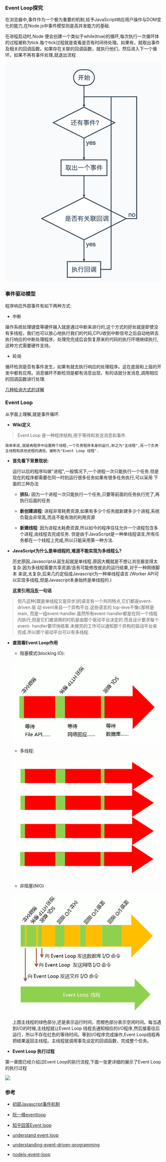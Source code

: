 ### Event Loop探究

在浏览器中,事件作为一个极为重要的机制,给予JavaScript响应用户操作与DOM变化的能力,在Node.js中事件模型则是高并发能力的基础.

在进程启动时,Node 便会创建一个类似于while(true)的循环,每次执行一次循环体的过程被称为tick.每个tick过程就是查看是否有时间待处理。如果有，就取出事件及相关的回调函数。如果存在关联的回调函数，就执行他们，然后进入下一个循环。如果不再有事件处理,就退出流程

![](https://raw.githubusercontent.com/xiaonew/tech-blog/master/img/2_4.png)


### 事件驱动模型

程序响应外部事件有如下两种方式:

-   中断

操作系统处理键盘等硬件输入就是通过中断来进行的,这个方式的好处就是即使没有多线程，我们也可以放心地执行我们的代码,CPU收到中断信号之后自动地转去执行响应的中断处理程序，处理完完成后会恢复原来的代码的执行环境继续执行,这种方式需要硬件支持。

-   轮询

循环检测是否有事件发生，如果有就去执行响应的处理程序。这在底层和上层的开发中都有应用。消息循环不断检测是都有消息出现，有的话就分发消息,调用相应的回调函数进行处理.

[几种轮询方式的详解](../base/转载/4_IO_module.md)


### Event Loop

从字面上理解,就是事件循环.

-   **Wiki定义**

> Event Loop 是一种程序结构,用于等待和发送消息和事件.

    简单来说,就是再程序中设置两个线程,一个负责程序本身的运行,称之为"主线程",另一个负责主线程和其他进程的通信，被称为"Event Loop 线程".

-   **首先看下背景现状:**

    运行以后的程序叫做"进程",一般情况下,一个进程一次只能执行一个任务.但是现在的程序都需要在同一时刻运行很多任务如果有很多任务执行,可以采用
    下面的三种办法

    - **排队:** 因为一个进程一次只能执行一个任务,只要等前面的任务执行完了,再执行后面的任务

    - **新创建进程:** 进程非常耗费资源,如果有多少个任务就新建多少个进程,系统负载会非常高,而且不能有效的利用资源

    - **新建线程**: 因为进程太耗费资源,所以如今的程序往往允许一个进程包含多个进程,由线程去完成任务.
    但是由于JavaScript是一种单线程语言,所有任务都在一个线程上完成,所以只能采用第一种方法.


-   **JavaScript为什么是单线程的,难道不能实现为多线程么?**

    历史原因,Javascript从诞生起就是单线程.原因大概就是不想让浏览器变得太复杂.因为多线程需要共享资源/且有可能修改彼此的运行结果,对于一种网络脚本
    来说,太复杂,后来几约定俗成Javascript为一种单线程语言.(Worker API可以实现多线程,但是Javascript本身始终是单线程的.)

    **这里引用[冯东](http://www.zhihu.com/people/44faf17ff5f5a4ccc4cf9bda47de8da2)一句话**

>但凡这种[既是单线程又是异步]的语言有一个共同特点,它们都是event-driven.驱 动 event来自一个异构平台.这些语言的 top-leve不像c那样是main,
  而是一组event-handler.虽然所有event-handler都是在同一个线程内执行,但是它们被调用的时机是由那个驱动平台决定的.而且设计要求每个event-
  handler要尽快结束.未做完的工作可以通知那个异构的驱动平台来完成.所以那个驱动平台可以有多线程.


-   **直观看Event Loop作用**


    - 阻塞模式(blocking IO):
    
    ![](https://raw.githubusercontent.com/xiaonew/tech-blog/master/img/2_1.png)

    -  多线程:
    
    ![](https://raw.githubusercontent.com/xiaonew/tech-blog/master/img/2_2.png)

    - 非阻塞(NIO)
    
    ![](https://raw.githubusercontent.com/xiaonew/tech-blog/master/img/2_3.png)
    
    上图主线程的绿色部分,还是表示运行时间，而橙色部分表示空闲时间。每当遇到I/O的时候,主线程就让Event Loop 线程去通知相应的I/O程序,然后接着往后运行，所以不存在红色的等待时间。等到I/O程序完成操作,Event Loop线程再把结果返回主线程。主线程就调用事先设定的回调函数，完成整个任务。


- **Event Loop 执行过程**

第一章图已经介绍过Event Loop的执行流程,下面一张更详细的展示了Event Loop的执行过程

![](https://raw.githubusercontent.com/xiaonew/tech-blog/master/img/2_5.png)


### 参考

- [初窥Javascript事件机制](https://segmentfault.com/a/1190000002914296)

- [阮一峰eventloop](http://www.ruanyifeng.com/blog/2013/10/event_loop.html)

- [知乎回答Event loop](https://www.zhihu.com/question/30970837/answer/51566079)

- [understand event loop](https://nodesource.com/blog/understanding-the-nodejs-event-loop/)
- [understanding-event-driven-programming](http://code.danyork.com/2011/01/25/node-js-doctors-offices-and-fast-food-restaurants-understanding-event-driven-programming/)
- [nodejs-event-loop](http://stackoverflow.com/questions/10680601/nodejs-event-loop)